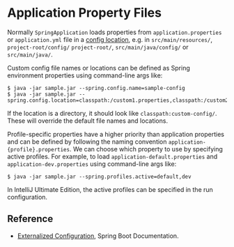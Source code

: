# Application Property Files

Normally `SpringApplication` loads properties from `application.properties` or `application.yml` file in a [config location](https://docs.spring.io/spring-boot/docs/current/reference/html/boot-features-external-config.html#boot-features-external-config-application-property-files), e.g. in `src/main/resources/`, `project-root/config/` `project-root/`, `src/main/java/config/` or `src/main/java/`.

Custom config file names or locations can be defined as Spring environment properties using command-line args like:

```console
$ java -jar sample.jar --spring.config.name=sample-config
$ java -jar sample.jar --spring.config.location=classpath:/custom1.properties,classpath:/custom2.properties
```

If the location is a directory, it should look like `classpath:custom-config/`. These will override the default file names and locations.

Profile-specific properties have a higher priority than application properties and can be defined by following the naming convention `application-{profile}.properties`. We can choose which property to use by specifying active profiles. For example, to load `application-default.properties` and `application-dev.properties` using command-line args like:

```console
$ java -jar sample.jar --spring.profiles.active=default,dev
```

In IntelliJ Ultimate Edition, the active profiles can be specified in the run configuration.

## Reference

* [Externalized Configuration](https://docs.spring.io/spring-boot/docs/current/reference/html/boot-features-external-config.html), Spring Boot Documentation.
